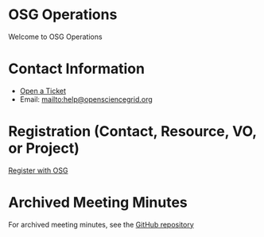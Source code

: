 # OSG Operations

Welcome to OSG Operations

# Contact Information

   * [Open a Ticket](https://support.opensciencegrid.org)
   * Email: <mailto:help@opensciencegrid.org>

# Registration (Contact, Resource, VO, or Project)

[Register with OSG](https://github.com/opensciencegrid/topology/#topology)

# Archived Meeting Minutes

For archived meeting minutes, see the [GitHub repository](https://github.com/opensciencegrid/operations/tree/master/docs/WeeklyMinutes)
